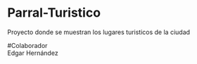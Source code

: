 # Parral-Turistico
Proyecto donde se muestran los lugares turisticos de la ciudad

#Colaborador  
Edgar Hernández
